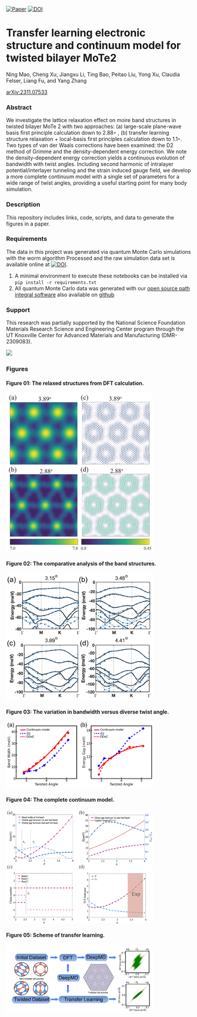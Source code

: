 [![Paper](https://img.shields.io/badge/paper-arXiv%3AXXXX.YYYYY-B31B1B.svg)](https://arxiv.org/abs/XXXX.YYYYY)
[![DOI](https://zenodo.org/badge/DOI/10.5281/zenodo.XXXXXXX.svg)](https://zenodo.org/badge/latestdoi/XXXXYYYYY)

# Transfer learning electronic structure and continuum model for twisted bilayer MoTe2

Ning Mao, Cheng Xu, Jiangxu Li, Ting Bao, Peitao Liu, Yong Xu, Claudia Felser, Liang Fu, and Yang Zhang

[arXiv:2311.07533](https://arxiv.org/abs/2311.07533)

### Abstract
We investigate the lattice relaxation effect on moire band structures in twisted bilayer MoTe 2 with two approaches: (a) large-scale plane-wave basis first principle calculation down to 2.88◦ , (b) transfer learning structure relaxation + local-basis first principles calculation down to 1.1◦. Two types of van der Waals corrections have been examined: the D2 method of Grimme and the density-dependent energy correction. We note the density-dependent energy correction yields a continuous evolution of bandwidth with twist angles. Including second harmonic of intralayer potential/interlayer tunneling and the strain induced gauge field, we develop a more complete continuum model with a single set of parameters for a wide range of twist angles, providing a useful starting point for many body simulation.

### Description
This repository includes links, code, scripts, and data to generate the figures in a paper.

### Requirements
The data in this project was generated via quantum Monte Carlo simulations with the worm algorithm
Processed and the raw simulation data set is available online at [![DOI](https://zenodo.org/badge/DOI/10.5281/zenodo.10137837.svg)](https://doi.org/10.5281/zenodo.10137837).

1. A minimal environment to execute these notebooks can be installed via `pip install -r requirements.txt`
2. All quantum Monte Carlo data was generated with our [open source path integral software](https://code.delmaestro.org) also available on [github](https://github.com/delmaestrogroup/pimc)

### Support
This research was partially supported by the National Science Foundation Materials Research Science and Engineering Center program through the UT Knoxville Center for Advanced Materials and Manufacturing (DMR-2309083). 

<img width="400px" src="https://new.nsf.gov/themes/custom/nsf_theme/components/images/logo/logo-desktop.svg">


### Figures

#### Figure 01: The relaxed structures from DFT calculation.
<img src="https://github.com/maon-del/transfer-learning/blob/main/figures/low_precision/fig1-2.png" width="400px">

#### Figure 02: The comparative analysis of the band structures.
<img src="https://github.com/maon-del/transfer-learning/blob/main/figures/low_precision/Fig2_model.png" width="400px">

#### Figure 03: The variation in bandwidth versus diverse twist angle.
<img src="https://github.com/maon-del/transfer-learning/blob/main/figures/low_precision/Fig3_bandwidth.png" width="400px">

#### Figure 04: The complete continuum model.
<img src="https://github.com/maon-del/transfer-learning/blob/main/figures/low_precision/Fig4.png" width="400px">

#### Figure 05: Scheme of transfer learning.
<img src="https://github.com/maon-del/transfer-learning/blob/main/figures/low_precision/Fig5_transfer_learning.png" width="400px">
